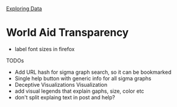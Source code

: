 [Exploring Data](http://exploringdata.github.com/)

# World Aid Transparency

* label font sizes in firefox

TODOs

* Add URL hash for sigma graph search, so it can be bookmarked
* Single help button with generic info for all sigma graphs
* Deceptive Visualizations Visualization
* add visual legends that explain gaphs, size, color etc
* don't split explaing text in post and help?
